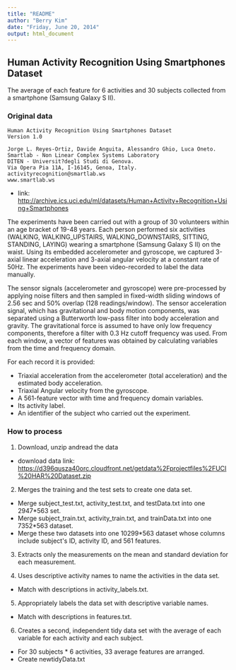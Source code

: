 ```yaml
---
title: "README"
author: "Berry Kim"
date: "Friday, June 20, 2014"
output: html_document
---
```


## Human Activity Recognition Using Smartphones Dataset

The average of each feature for 6 activities and 30 subjects collected from a smartphone (Samsung Galaxy S II).


### Original data

```
Human Activity Recognition Using Smartphones Dataset
Version 1.0

Jorge L. Reyes-Ortiz, Davide Anguita, Alessandro Ghio, Luca Oneto.
Smartlab - Non Linear Complex Systems Laboratory
DITEN - Universit?degli Studi di Genova.
Via Opera Pia 11A, I-16145, Genoa, Italy.
activityrecognition@smartlab.ws
www.smartlab.ws

```

- link: <http://archive.ics.uci.edu/ml/datasets/Human+Activity+Recognition+Using+Smartphones>


The experiments have been carried out with a group of 30 volunteers within an age bracket of 19-48 years. Each person performed six activities (WALKING, WALKING_UPSTAIRS, WALKING_DOWNSTAIRS, SITTING, STANDING, LAYING) wearing a smartphone (Samsung Galaxy S II) on the waist. Using its embedded accelerometer and gyroscope, we captured 3-axial linear acceleration and 3-axial angular velocity at a constant rate of 50Hz. The experiments have been video-recorded to label the data manually.

The sensor signals (accelerometer and gyroscope) were pre-processed by applying noise filters and then sampled in fixed-width sliding windows of 2.56 sec and 50% overlap (128 readings/window). The sensor acceleration signal, which has gravitational and body motion components, was separated using a Butterworth low-pass filter into body acceleration and gravity. The gravitational force is assumed to have only low frequency components, therefore a filter with 0.3 Hz cutoff frequency was used. From each window, a vector of features was obtained by calculating variables from the time and frequency domain.

For each record it is provided:

- Triaxial acceleration from the accelerometer (total acceleration) and the estimated body acceleration.
- Triaxial Angular velocity from the gyroscope. 
- A 561-feature vector with time and frequency domain variables. 
- Its activity label. 
- An identifier of the subject who carried out the experiment.


### How to process

1. Download, unzip andread the data

- download data link: <https://d396qusza40orc.cloudfront.net/getdata%2Fprojectfiles%2FUCI%20HAR%20Dataset.zip>

2. Merges the training and the test sets to create one data set.

- Merge subject_test.txt, activity_test.txt, and testData.txt into one 2947*563 set.
- Merge subject_train.txt, activity_train.txt, and trainData.txt into one 7352*563 dataset.
- Merge these two datasets into one 10299*563 dataset whose columns include subject's ID, activity ID, and 561 features.

3. Extracts only the measurements on the mean and standard deviation for each measurement.

4. Uses descriptive activity names to name the activities in the data set.

- Match with descriptions in activity_labels.txt.

5. Appropriately labels the data set with descriptive variable names. 

- Match with descriptions in features.txt.

6. Creates a second, independent tidy data set with the average of each variable for each activity and each subject. 

- For 30 subjects * 6 activities, 33 average features are arranged.
- Create newtidyData.txt



